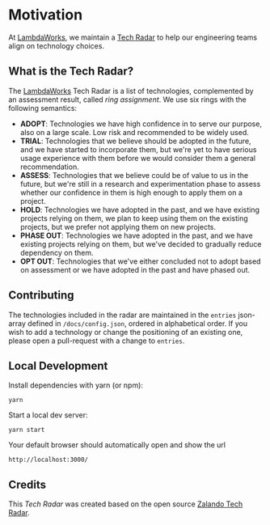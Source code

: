 # Motivation

At [LambdaWorks](https://lambdaworks.io/), we maintain a [Tech Radar](https://lambdaworks.github.io/tech-radar/)
to help our engineering teams align on technology choices.

## What is the Tech Radar?

The [LambdaWorks](https://lambdaworks.io/) Tech Radar is a list of technologies, complemented by an assessment result,
called _ring assignment_.
We use six rings with the following semantics:
* __ADOPT__: Technologies we have high confidence in to serve our purpose, also on a large scale.
             Low risk and recommended to be widely used.
* __TRIAL__: Technologies that we believe should be adopted in the future, and we have started to incorporate them,
             but we're yet to have serious usage experience with them before we would consider them a general recommendation.
* __ASSESS__: Technologies that we believe could be of value to us in the future, but we're still in a research and
             experimentation phase to assess whether our confidence in them is high enough to apply them on a project.
* __HOLD__: Technologies we have adopted in the past, and we have existing projects relying on them, we plan to keep
            using them on the existing projects, but we prefer not applying them on new projects.
* __PHASE OUT__: Technologies we have adopted in the past, and we have existing projects relying on them, but we've decided
                 to gradually reduce dependency on them.
* __OPT OUT__: Technologies that we've either concluded not to adopt based on assessment or we have adopted in the past and have phased out.

## Contributing

The technologies included in the radar are maintained in the `entries` json-array defined
in `/docs/config.json`, ordered in alphabetical order. If you wish to add a technology or change
the positioning of an existing one, please open a pull-request with a change to `entries`.

## Local Development

Install dependencies with yarn (or npm):

```
yarn 
```

Start a local dev server:

```
yarn start
```

Your default browser should automatically open and show the url
 
```
http://localhost:3000/
```

## Credits
This *Tech Radar* was created based on the open source [Zalando Tech Radar](https://github.com/zalando/tech-radar).
